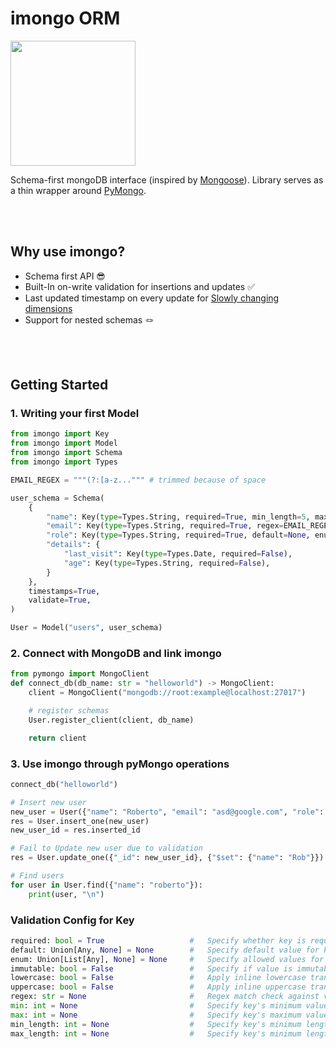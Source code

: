 # imongo ORM

<img src="https://user-images.githubusercontent.com/48192341/180910930-7be63cd0-5c78-4d3e-afba-a26190b29c18.svg" width="200" height="200" />

Schema-first mongoDB interface (inspired by [Mongoose](https://mongoosejs.com/)). Library serves as a thin wrapper around [PyMongo](!https://pymongo.readthedocs.io/en/stable/).

\
&nbsp;

## Why use imongo?

- Schema first API 😎
- Built-In on-write validation for insertions and updates ✅
- Last updated timestamp on every update for [Slowly changing dimensions](https://en.wikipedia.org/wiki/Slowly_changing_dimension)
- Support for nested schemas 🪢

\
&nbsp;

## Getting Started

### 1. Writing your first Model

```python
from imongo import Key
from imongo import Model
from imongo import Schema
from imongo import Types

EMAIL_REGEX = """(?:[a-z...""" # trimmed because of space

user_schema = Schema(
    {
        "name": Key(type=Types.String, required=True, min_length=5, max_length=50, lowercase=True),
        "email": Key(type=Types.String, required=True, regex=EMAIL_REGEX),
        "role": Key(type=Types.String, required=True, default=None, enum=["A", "B", None]),
        "details": {
            "last_visit": Key(type=Types.Date, required=False),
            "age": Key(type=Types.String, required=False),
        }
    },
    timestamps=True,
    validate=True,
)

User = Model("users", user_schema)
```

### 2. Connect with MongoDB and link imongo

```python
from pymongo import MongoClient
def connect_db(db_name: str = "helloworld") -> MongoClient:
    client = MongoClient("mongodb://root:example@localhost:27017")

    # register schemas
    User.register_client(client, db_name)

    return client
```

### 3. Use imongo through pyMongo operations

```python
connect_db("helloworld")

# Insert new user
new_user = User({"name": "Roberto", "email": "asd@google.com", "role": "A"})
res = User.insert_one(new_user)
new_user_id = res.inserted_id

# Fail to Update new user due to validation
res = User.update_one({"_id": new_user_id}, {"$set": {"name": "Rob"}})

# Find users
for user in User.find({"name": "roberto"}):
    print(user, "\n")

```

### Validation Config for Key

```python
required: bool = True                   #   Specify whether key is required
default: Union[Any, None] = None        #   Specify default value for key if value is not provided
enum: Union[List[Any], None] = None     #   Specify allowed values for key
immutable: bool = False                 #   Specify if value is immutable (i.e. it can't be altered after creation)
lowercase: bool = False                 #   Apply inline lowercase transformation (Types.String)
uppercase: bool = False                 #   Apply inline uppercase transformation (Types.String)
regex: str = None                       #   Regex match check against value (Types.String)
min: int = None                         #   Specify key's minimum value (Types.Integer, Types.Long, Types.Double)
max: int = None                         #   Specify key's maximum value (Types.Integer, Types.Long, Types.Double)
min_length: int = None                  #   Specify key's minimum length (Types.String)
max_length: int = None                  #   Specify key's minimum length (Types.String)
```
